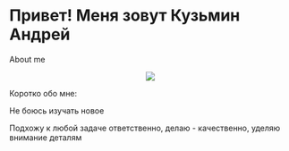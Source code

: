# Привет! Меня зовут Кузьмин Андрей 
About me
<p align="center">
  <a href="https://skillicons.dev">
    <img src="https://skillicons.dev/icons?i=py,github,cs,cpp" />
  </a>
</p>
Коротко обо мне:

Не боюсь изучать новое

Подхожу к любой задаче ответственно, делаю - качественно, уделяю внимание деталям
